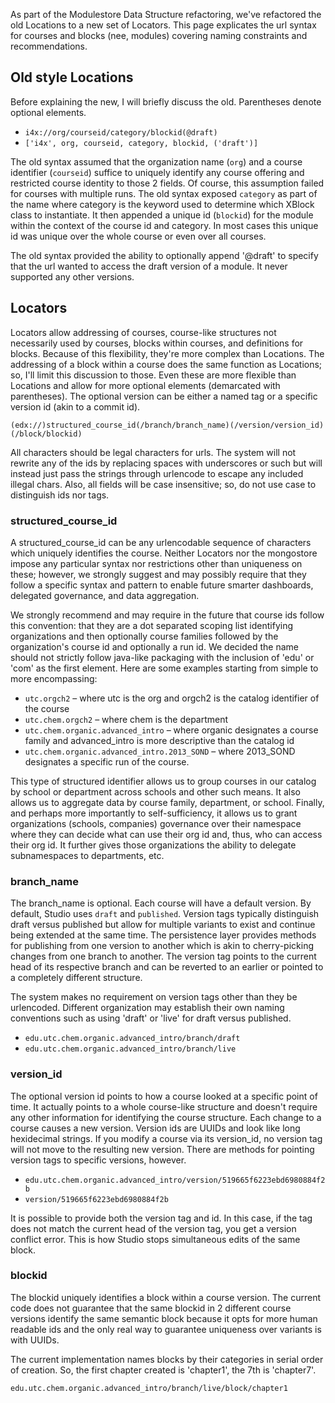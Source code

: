 As part of the Modulestore Data Structure refactoring, we've refactored the old Locations to a new set of Locators. This page explicates the url syntax for courses and blocks (nee, modules) covering naming constraints and recommendations.

## Old style Locations

Before explaining the new, I will briefly discuss the old. Parentheses denote optional elements.

* `i4x://org/courseid/category/blockid(@draft)`
* `['i4x', org, courseid, category, blockid, ('draft')]`

The old syntax assumed that the organization name (`org`) and a course identifier (`courseid`) suffice to uniquely identify any course offering and restricted course identity to those 2 fields. Of course, this assumption failed for courses with multiple runs. The old syntax exposed `category` as part of the name where category is the keyword used to determine which XBlock class to instantiate. It then appended a unique id (`blockid`) for the module within the context of the course id and category. In most cases this unique id was unique over the whole course or even over all courses.

The old syntax provided the ability to optionally append '@draft' to specify that the url wanted to access the draft version of a module. It never supported any other versions.

## Locators

Locators allow addressing of courses, course-like structures not necessarily used by courses, blocks within courses, and definitions for blocks. Because of this flexibility, they're more complex than Locations. The addressing of a block within a course does the same function as Locations; so, I'll limit this discussion to those. Even these are more flexible than Locations and allow for more optional elements (demarcated with parentheses). The optional version can be either a named tag or a specific version id (akin to a commit id).

`(edx://)structured_course_id(/branch/branch_name)(/version/version_id)(/block/blockid)`

All characters should be legal characters for urls. The system will not rewrite any of the ids by replacing spaces with underscores or such but will instead just pass the strings through urlencode to escape any included illegal chars. Also, all fields will be case insensitive; so, do not use case to distinguish ids nor tags.

### structured_course_id

A structured_course_id can be any urlencodable sequence of characters which uniquely identifies the course. Neither Locators nor the mongostore impose any particular syntax nor restrictions other than uniqueness on these; however, we strongly suggest and may possibly require that they follow a specific syntax and pattern to enable future smarter dashboards, delegated governance, and data aggregation.

We strongly recommend and may require in the future that course ids follow this convention: that they are a dot separated scoping list identifying organizations and then optionally course families followed by the organization's course id and optionally a run id. We decided the name should not strictly follow java-like packaging with the inclusion of 'edu' or 'com' as the first element. Here are some examples starting from simple to more encompassing:

* `utc.orgch2` – where utc is the org and orgch2 is the catalog identifier of the course
* `utc.chem.orgch2` – where chem is the department
* `utc.chem.organic.advanced_intro` – where organic designates a course family and advanced_intro is more descriptive than the catalog id
* `utc.chem.organic.advanced_intro.2013_SOND` – where 2013_SOND designates a specific run of the course.

This type of structured identifier allows us to group courses in our catalog by school or department across schools and other such means. It also allows us to aggregate data by course family, department, or school. Finally, and perhaps more importantly to self-sufficiency, it allows us to grant organizations (schools, companies) governance over their namespace where they can decide what can use their org id and, thus, who can access their org id. It further gives those organizations the ability to delegate subnamespaces to departments, etc.

### branch_name

The branch_name is optional. Each course will have a default version. By default, Studio uses `draft` and `published`. Version tags typically distinguish draft versus published but allow for multiple variants to exist and continue being extended at the same time. The persistence layer provides methods for publishing from one version to another which is akin to cherry-picking changes from one branch to another. The version tag points to the current head of its respective branch and can be reverted to an earlier or pointed to a completely different structure.

The system makes no requirement on version tags other than they be urlencoded. Different organization may establish their own naming conventions such as using 'draft' or 'live' for draft versus published.

* `edu.utc.chem.organic.advanced_intro/branch/draft`
* `edu.utc.chem.organic.advanced_intro/branch/live`

### version_id

The optional version id points to how a course looked at a specific point of time. It actually points to a whole course-like structure and doesn't require any other information for identifying the course structure. Each change to a course causes a new version. Version ids are UUIDs and look like long hexidecimal strings. If you modify a course via its version_id, no version tag will not move to the resulting new version. There are methods for pointing version tags to specific versions, however.

* `edu.utc.chem.organic.advanced_intro/version/519665f6223ebd6980884f2b`
* `version/519665f6223ebd6980884f2b`

It is possible to provide both the version tag and id. In this case, if the tag does not match the current head of the version tag, you get a version conflict error. This is how Studio stops simultaneous edits of the same block.

### blockid

The blockid uniquely identifies a block within a course version. The current code does not guarantee that the same blockid in 2 different course versions identify the same semantic block because it opts for more human readable ids and the only real way to guarantee uniqueness over variants is with UUIDs.

The current implementation names blocks by their categories in serial order of creation. So, the first chapter created is 'chapter1', the 7th is 'chapter7'.

`edu.utc.chem.organic.advanced_intro/branch/live/block/chapter1`
